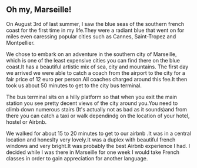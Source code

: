 ## Oh my, Marseille!

On August 3rd of last summer, I saw the blue seas of the southern french coast for the first time in my life.They were a radiant blue that went on for miles even caressing popular cities such as Cannes, Saint-Tropez and Montpellier.

We chose to embark on an adventure in the southern city of Marseille, which is one of the least expensive cities you can find there on the blue coast.It has a beautiful artistic mix of sea, city and mountains.
The first day we arrived we were able to catch a coach from the airport to the city for a fair price of 12 euro per person.All coaches charged around this fee.It then took us about 50 minutes to get to the city bus terminal.

The bus terminal sits on a hilly platform so that when you exit the main station you see pretty decent views of the city around you.You need to climb down numerous stairs (It's actually not as bad as it sounds)and from there you can catch a taxi or walk dependindg on the location of your hotel, hostel or Airbnb.

We walked for about 15 to 20 minutes to get to our airbnb .It was in a central location and honeslty very lovely.It was a duplex with beautiful french windows and very bright.It was probably the best Airbnb experience I had.
I decided while I was there in Marseille for one week I would take French classes in order to gain appreciation for another language.
